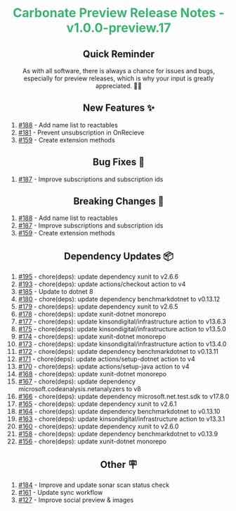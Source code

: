 <h1 align="center" style="color: mediumseagreen;font-weight: bold;">
Carbonate Preview Release Notes - v1.0.0-preview.17
</h1>

<h2 align="center" style="font-weight: bold;">Quick Reminder</h2>

<div align="center">

As with all software, there is always a chance for issues and bugs, especially for preview releases, which is why your input is greatly appreciated. 🙏🏼
</div>

<h2 align="center" style="font-weight: bold;">New Features ✨</h2>

1. [#188](https://github.com/KinsonDigital/Carbonate/issues/188) - Add name list to reactables
2. [#181](https://github.com/KinsonDigital/Carbonate/issues/181) - Prevent unsubscription in OnRecieve
3. [#159](https://github.com/KinsonDigital/Carbonate/issues/159) - Create extension methods

<h2 align="center" style="font-weight: bold;">Bug Fixes 🐛</h2>

1. [#187](https://github.com/KinsonDigital/Carbonate/issues/187) - Improve subscriptions and subscription ids

<h2 align="center" style="font-weight: bold;">Breaking Changes 🧨</h2>

1. [#188](https://github.com/KinsonDigital/Carbonate/issues/188) - Add name list to reactables
2. [#187](https://github.com/KinsonDigital/Carbonate/issues/187) - Improve subscriptions and subscription ids
3. [#159](https://github.com/KinsonDigital/Carbonate/issues/159) - Create extension methods

<h2 align="center" style="font-weight: bold;">Dependency Updates 📦</h2>

1. [#195](https://github.com/KinsonDigital/Carbonate/pull/195) - chore(deps): update dependency xunit to v2.6.6
2. [#193](https://github.com/KinsonDigital/Carbonate/pull/193) - chore(deps): update actions/checkout action to v4
3. [#185](https://github.com/KinsonDigital/Carbonate/pull/185) - Update to dotnet 8
4. [#180](https://github.com/KinsonDigital/Carbonate/pull/180) - chore(deps): update dependency benchmarkdotnet to v0.13.12
5. [#179](https://github.com/KinsonDigital/Carbonate/pull/179) - chore(deps): update dependency xunit to v2.6.5
6. [#178](https://github.com/KinsonDigital/Carbonate/pull/178) - chore(deps): update xunit-dotnet monorepo
7. [#177](https://github.com/KinsonDigital/Carbonate/pull/177) - chore(deps): update kinsondigital/infrastructure action to v13.6.3
8. [#175](https://github.com/KinsonDigital/Carbonate/pull/175) - chore(deps): update kinsondigital/infrastructure action to v13.5.0
9. [#174](https://github.com/KinsonDigital/Carbonate/pull/174) - chore(deps): update xunit-dotnet monorepo
10. [#173](https://github.com/KinsonDigital/Carbonate/pull/173) - chore(deps): update kinsondigital/infrastructure action to v13.4.0
11. [#172](https://github.com/KinsonDigital/Carbonate/pull/172) - chore(deps): update dependency benchmarkdotnet to v0.13.11
12. [#171](https://github.com/KinsonDigital/Carbonate/pull/171) - chore(deps): update actions/setup-dotnet action to v4
13. [#170](https://github.com/KinsonDigital/Carbonate/pull/170) - chore(deps): update actions/setup-java action to v4
14. [#168](https://github.com/KinsonDigital/Carbonate/pull/168) - chore(deps): update xunit-dotnet monorepo
15. [#167](https://github.com/KinsonDigital/Carbonate/pull/167) - chore(deps): update dependency microsoft.codeanalysis.netanalyzers to v8
16. [#166](https://github.com/KinsonDigital/Carbonate/pull/166) - chore(deps): update dependency microsoft.net.test.sdk to v17.8.0
17. [#165](https://github.com/KinsonDigital/Carbonate/pull/165) - chore(deps): update dependency xunit to v2.6.1
18. [#164](https://github.com/KinsonDigital/Carbonate/pull/164) - chore(deps): update dependency benchmarkdotnet to v0.13.10
19. [#163](https://github.com/KinsonDigital/Carbonate/pull/163) - chore(deps): update kinsondigital/infrastructure action to v13.3.1
20. [#160](https://github.com/KinsonDigital/Carbonate/pull/160) - chore(deps): update dependency xunit to v2.6.0
21. [#158](https://github.com/KinsonDigital/Carbonate/pull/158) - chore(deps): update dependency benchmarkdotnet to v0.13.9
22. [#156](https://github.com/KinsonDigital/Carbonate/pull/156) - chore(deps): update xunit-dotnet monorepo

<h2 align="center" style="font-weight: bold;">Other 🪧</h2>

1. [#184](https://github.com/KinsonDigital/Carbonate/issues/184) - Improve and update sonar scan status check
2. [#161](https://github.com/KinsonDigital/Carbonate/issues/161) - Update sync workflow
3. [#127](https://github.com/KinsonDigital/Carbonate/issues/127) - Improve social preview & images

